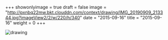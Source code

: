 +++
showonlyimage = true 
draft = false 
image = "http://pxnbq22mw.bkt.clouddn.com/context/drawing/IMG_20190909_213344.jpg?imageView2/2/w/220/h/340" 
date = "2015-09-16" 
title = "2015-09-16" 
weight = 0 
+++

![drawing](http://pxnbq22mw.bkt.clouddn.com/context/drawing/IMG_20190909_213344.jpg)  
